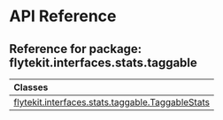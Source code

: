 # API Reference

## Reference for package: flytekit.interfaces.stats.taggable

| Classes  |
| :------------- |
| [flytekit.interfaces.stats.taggable.TaggableStats](flytekit_interfaces_stats_taggable_taggablestats) |
